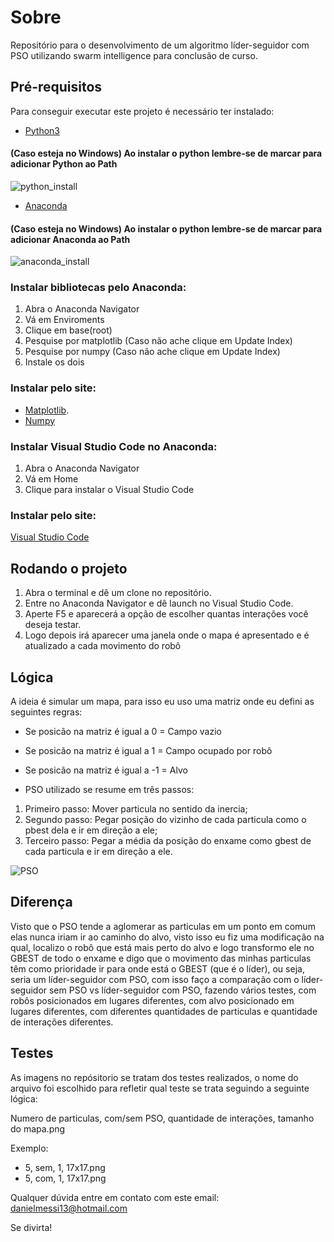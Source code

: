 # Sobre

Repositório para o desenvolvimento de um algoritmo líder-seguidor com PSO utilizando swarm intelligence para conclusão de curso.

## Pré-requisitos

Para conseguir executar este projeto é necessário ter instalado:

* [Python3](https://www.python.org/ftp/python/3.8.0/python-3.8.0.exe)

#### (Caso esteja no Windows) Ao instalar o python lembre-se de marcar para adicionar Python ao Path
![python_install](https://files.realpython.com/media/win-install-dialog.40e3ded144b0.png)

* [Anaconda](https://www.anaconda.com/distribution/)

#### (Caso esteja no Windows) Ao instalar o python lembre-se de marcar para adicionar Anaconda ao Path
![anaconda_install](https://user-images.githubusercontent.com/1529481/27006849-a94d7958-4e05-11e7-903e-539b57b78709.png)

### Instalar bibliotecas pelo Anaconda:

1. Abra o Anaconda Navigator
1. Vá em Enviroments
1. Clique em base(root)
1. Pesquise por matplotlib (Caso não ache clique em Update Index)
1. Pesquise por numpy (Caso não ache clique em Update Index)
1. Instale os dois

### Instalar pelo site:

* [Matplotlib](https://anaconda.org/conda-forge/matplotlib).
* [Numpy](https://anaconda.org/conda-forge/numpy)

### Instalar Visual Studio Code no Anaconda:

1. Abra o Anaconda Navigator
1. Vá em Home
1. Clique para instalar o Visual Studio Code

### Instalar pelo site:

[Visual Studio Code](https://code.visualstudio.com/Download)

## Rodando o projeto

1. Abra o terminal e dê um clone no repositório.
1. Entre no Anaconda Navigator e dê launch no Visual Studio Code. 
1. Aperte F5 e aparecerá a opção de escolher quantas interações você deseja testar. 
1. Logo depois irá aparecer uma janela onde o mapa é apresentado e é atualizado a cada movimento do robô


## Lógica

A ideia é simular um mapa, para isso eu uso uma matriz onde eu defini as seguintes regras:
* Se posicão na matriz é igual a 0 = Campo vazio
* Se posicão na matriz é igual a 1 = Campo ocupado por robô
* Se posicão na matriz é igual a -1 = Alvo

* PSO utilizado se resume em três passos:
1. Primeiro passo: Mover particula no sentido da inercia;
1. Segundo passo: Pegar posição do vizinho de cada particula como o pbest dela e ir em direção a ele;
1. Terceiro passo: Pegar a média da posição do enxame como gbest de cada particula e ir em direção a ele.

![PSO](https://ljvmiranda921.github.io/assets/png/nn/pso_r_test1_zeroc1.gif)

## Diferença

Visto que o PSO tende a aglomerar as particulas em um ponto em comum elas nunca iriam ir ao caminho do alvo, visto isso eu fiz uma modificação na qual, localizo o robô que está mais perto do alvo e logo transformo ele no GBEST de todo o enxame e digo que o movimento das minhas particulas têm como prioridade ir para onde está o GBEST (que é o líder), ou seja, seria um líder-seguidor com PSO, com isso faço a comparação com o líder-seguidor sem PSO vs líder-seguidor com PSO, fazendo vários testes, com robôs posicionados em lugares diferentes, com alvo posicionado em lugares diferentes, com diferentes quantidades de particulas e quantidade de interações diferentes.

## Testes

As imagens no repósitorio se tratam dos testes realizados, o nome do arquivo foi escolhido para refletir qual teste se trata seguindo a seguinte lógica:

Numero de particulas, com/sem PSO, quantidade de interações, tamanho do mapa.png

Exemplo:

* 5, sem, 1, 17x17.png
* 5, com, 1, 17x17.png

Qualquer dúvida entre em contato com este email: danielmessi13@hotmail.com

Se divirta!
